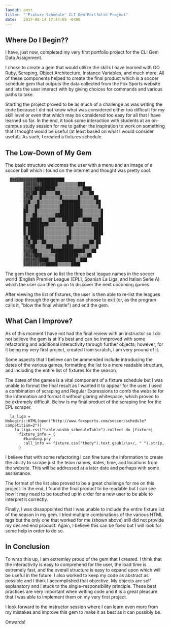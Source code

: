 ```yaml
---
layout: post
title:  "'Fixture Schedule' CLI Gem Portfolio Project"
date:   2017-08-14 17:44:05 -0400
---
```



## Where Do I Begin??
I have, just now, completed my very first portfolio project for the CLI Gem Data Assignment.

I chose to create a gem that would utilize the skills I have learned with OO Ruby, Scraping, Object Architecture, Instance Variables, and much more. All of these components helped to create the final product which is a soccer schedule gem that outputs the data collected from the Fox Sports website and lets the user interact with by giving choices for commands and various paths to take.

Starting the project proved to be as much of a challenge as was writing the code because I did not know what was considered either too difficult for my skill level or even that which may be considered too easy for all that I have learned so far. In the end, it took some interaction with students at an on-campus study session for me to gather the inspiration to work on something that I thought would be useful (at least based on what I would consider useful). As such, I created a fixtures schedule.

## The Low-Down of My Gem

The basic structure welcomes the user with a menu and an image of a soccer ball which I found on the internet and thought was pretty cool. 

```
  ▓▓▓▓▓▓▓▓▓▓▓▓████████████
        ▓▓▓▓▓▓▓▓███████▒▒▒▒▒▒▒▒▒███
        ▓▓▓▓▓█████████▒▒▒▒▒▒▒▒▒▒▒▒████
        ▓▓▓▓██▒███▒▒▒▒██▒▒▒▒▒▒▒▒▒█▒▒▒██
        ▓▓▓█▒▒▒█▒▒▒▒▒▒▒▒█▒▒▒▒▒▒▒█▒▒▒▒▒▒██
        ▓▓█▒▒▒█▒▒▒▒▒▒▒▒▒▒████████▒▒▒▒▒▒▒██
        ▓█▒▒▒██▒▒▒▒▒▒▒▒▒█████████▒▒▒▒▒▒▒▒█
        ██▒▒▒█▒▒▒▒▒▒▒▒▒▒██████████▒▒▒▒▒▒▒▒█
        █▒▒▒██▒▒▒▒▒▒▒▒████████████▒▒▒▒▒▒▒▒█
        █▒▒█████▒▒▒███▒▒▒███████▒▒████▒▒▒██
        ███████████▒▒▒▒▒▒▒▒███▒▒▒▒▒▒▒▒█████
        █▒███████▒▒▒▒▒▒▒▒▒▒▒█▒▒▒▒▒▒▒▒▒▒████
        █▒███████▒▒▒▒▒▒▒▒▒▒▒█▒▒▒▒▒▒▒▒▒▒████
        ▓█▒██████▒▒▒▒▒▒▒▒▒▒██▒▒▒▒▒▒▒▒▒▒███
        ▓▓█▒██▒▒██▒▒▒▒▒▒▒▒▒█▒▒▒▒▒▒▒▒▒██▒██
        ▓▓▓██▒▒▒▒▒███▒▒▒▒█████▒▒▒▒███▒▒▒█
        ▓▓▓▓██▒▒▒▒▒▒███████████████▒▒▒██
        ▓▓▓▓▓███▒▒▒▒▒▒██████████▒▒▒▒██
        ▓▓▓▓▓▓▓████▒▒▒█████████▒▒███
        ▓▓▓▓▓▓▓▓▓▓█████▒▒▒▒▒▒████ 
```

The gem then goes on to list the three best league names in the soccer world (English Premier League [EPL], Spanish La Liga, and Italian Serie A) which the user can then go on to discover the next upcoming games.

After viewing the list of fixtures, the user is then able to re-list the leagues and loop through the gem or they can choose to exit (or, as the program calls it, "blow the final whistle") and end the gem.

## What Can I Improve?

As of this moment I have not had the final review with an instructor so I do not believe the gem is at it's best and can be inmproved with some refactoring and additional interactivity through further objects; however, for it being my very first project, created from scratch, I am very pround of it.

Some aspects that I believe can be ammended include introducing the dates of the various games, formatting the list to a more readable structure, and including the entire list of fixtures for the season. 

The dates of the games is a vital component of a fixture schedule but I was unable to format the final result as I wanted it to appear for the user. I used a combination of scraping and Regular Expressions to comb the website for the information and format it without glaring whitespace, which proved to be extremely difficult. Below is my final product of the scraping line for the EPL scraper.

```
  la_liga = Nokogiri::HTML(open("http://www.foxsports.com/soccer/schedule?competition=2"))
    la_liga.css("table.wisbb_scheduleTable").collect do |fixture|
      fixture_info = {
        #binding.pry
        :all_info => fixture.css("tbody").text.gsub(/\s+/, " ").strip,
      }
```

I believe that with some refactoring I can fine tune the information to create the ability to scrape just the team names, dates, time, and locations from the website. This will be addressed at a later date and perhaps with some assisstance.

The format of the list also proved to be a great challenge for me on this project. In the end, I found the final product to be readable but I can see how it may need to be touched up in order for a new user to be able to interpret it correctly.

Finally, I was dissappointed that I was unable to include the entire fixture list of the season in my gem. I tried multiple combinations of the various HTML tags but the only one that worked for me (shown above) still did not provide my desired end product. Again, I believe this can be fixed but I will look for some help in order to do so.

## In Conclusion
To wrap this up, I am extremley proud of the gem that I created. I think that the interactivity is easy to comprehend for the user, the load time is extremely fast, and the overall structure is easy to expand upon which will be useful in the future. I also worked to keep my code as abstract as possible and I think I accomplished that objective. My objects are self explanatory and I stuck to the single-responsibility principle. These best practices are very important when writing code and it is a great pleasure that I was able to implement them on my very first project. 

I look forward to the instructor session where I can learn even more from my mistakes and improve this gem to make it as best as it can possibly be.

Onwards!
